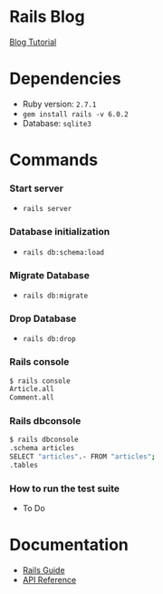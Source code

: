 # Rails Blog 
[Blog Tutorial]("https://guides.rubyonrails.org/getting_started.html")

# Dependencies
 
- Ruby version: `2.7.1`
- `gem install rails -v 6.0.2` 
- Database: `sqlite3`


# Commands
 
### Start server
- `rails server`

### Database initialization
- `rails db:schema:load`

### Migrate Database
- `rails db:migrate`

### Drop Database
- `rails db:drop`

### Rails console
```sh
$ rails console
Article.all
Comment.all
```

### Rails dbconsole
```sh
$ rails dbconsole
.schema articles
SELECT "articles".- FROM "articles";
.tables
```

### How to run the test suite
- To Do


# Documentation
- [Rails Guide](https://guides.rubyonrails.org/) 
- [API Reference](https://api.rubyonrails.org/v6.0.3.1/)
